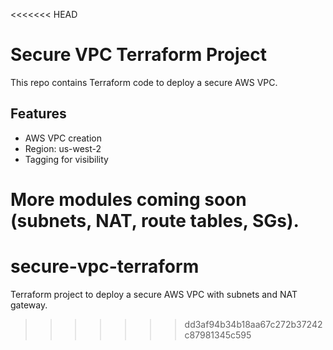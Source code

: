 <<<<<<< HEAD
# Secure VPC Terraform Project

This repo contains Terraform code to deploy a secure AWS VPC.

## Features
- AWS VPC creation
- Region: us-west-2
- Tagging for visibility

More modules coming soon (subnets, NAT, route tables, SGs).
=======
# secure-vpc-terraform
Terraform project to deploy a secure AWS VPC with subnets and NAT gateway.
>>>>>>> dd3af94b34b18aa67c272b37242c87981345c595
